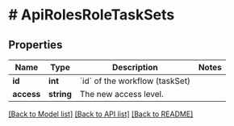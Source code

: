 # # ApiRolesRoleTaskSets

## Properties

Name | Type | Description | Notes
------------ | ------------- | ------------- | -------------
**id** | **int** | &#x60;id&#x60; of the workflow (taskSet) |
**access** | **string** | The new access level. |

[[Back to Model list]](../../README.md#models) [[Back to API list]](../../README.md#endpoints) [[Back to README]](../../README.md)
